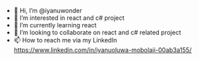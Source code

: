- 👋 Hi, I’m @iyanuwonder
- 👀 I’m interested in react and c# project
- 🌱 I’m currently learning react
- 💞️ I’m looking to collaborate on react and c# related project
- 📫 How to reach me via my LinkedIn https://www.linkedin.com/in/iyanuoluwa-mobolaji-00ab3a155/

<!---
iyanuwonder/iyanuwonder is a ✨ special ✨ repository because its `README.md` (this file) appears on your GitHub profile.
You can click the Preview link to take a look at your changes.
--->
